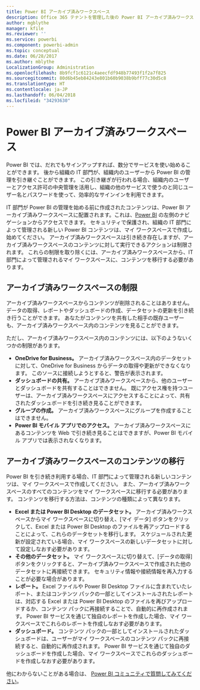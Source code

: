 ```yaml
---
title: Power BI アーカイブ済みワークスペース
description: Office 365 テナントを管理した後の Power BI アーカイブ済みワークスペース
author: mgblythe
manager: kfile
ms.reviewer: ''
ms.service: powerbi
ms.component: powerbi-admin
ms.topic: conceptual
ms.date: 06/28/2017
ms.author: mblythe
LocalizationGroup: Administration
ms.openlocfilehash: 8b9fcf1c6121c4aeecfdf948b77493f1f2a7f825
ms.sourcegitcommit: 80d6b45eb84243e801b60b9038b9bff77c30d5c8
ms.translationtype: HT
ms.contentlocale: ja-JP
ms.lasthandoff: 06/04/2018
ms.locfileid: "34293630"
---
```

# <a name="power-bi-archived-workspace"></a>Power BI アーカイブ済みワークスペース
Power BI では、だれでもサインアップすれば、数分でサービスを使い始めることができます。  後から組織の IT 部門が、組織内のユーザーから Power BI の管理を引き継ぐことができます。  この引き継ぎが行われる場合、組織内のユーザーとアクセス許可の中央管理を活用し、組織の他のサービスで使うのと同じユーザー名とパスワードを使って、効率的なサインインを利用できます。 

IT 部門が Power BI の管理を始める前に作成されたコンテンツは、Power BI アーカイブ済みワークスペースに配置されます。これは、[Power BI](https://app.powerbi.com) の左側のナビゲーションからアクセスできます。  セキュリティで保護され、組織の IT 部門によって管理される新しい Power BI コンテンツは、マイ ワークスペースで作成し始めてください。  アーカイブ済みワークスペースは引き続き存在しますが、アーカイブ済みワークスペースのコンテンツに対して実行できるアクションは制限されます。  これらの制限を取り除くには、アーカイブ済みワークスペースから、IT 部門によって管理されるマイ ワークスペースに、コンテンツを移行する必要があります。

## <a name="restrictions-in-your-archived-workspace"></a>アーカイブ済みワークスペースの制限
アーカイブ済みワークスペースからコンテンツが削除されることはありません。  データの取得、レポートやダッシュボードの作成、データセットの更新を引き続き行うことができます。  あなたがコンテンツを共有した相手の既存ユーザーも、アーカイブ済みワークスペース内のコンテンツを見ることができます。

ただし、アーカイブ済みワークスペース内のコンテンツには、以下のようないくつかの制限があります。

* **OneDrive for Business。**  アーカイブ済みワークスペース内のデータセットに対して、OneDrive for Business からデータの取得や更新ができなくなります。  このソースに接続しようとすると、警告が表示されます。
* **ダッシュボードの共有。**  アーカイブ済みワークスペースから、他のユーザーとダッシュボードを共有することはできません。  既にアクセス権を持つユーザーは、アーカイブ済みワークスペースにアクセスすることによって、共有されたダッシュボードを引き続き見ることができます。
* **グループの作成。**  アーカイブ済みワークスペースにグループを作成することはできません。
* **Power BI モバイル アプリでのアクセス。**  アーカイブ済みワークスペースにあるコンテンツを Web で引き続き見ることはできますが、Power BI モバイル アプリでは表示されなくなります。

## <a name="migrating-content-in-your-archived-workspace"></a>アーカイブ済みワークスペースのコンテンツの移行
Power BI を引き続き利用する場合、IT 部門によって管理される新しいコンテンツは、マイ ワークスペースで作成してください。   また、アーカイブ済みワークスペースのすべてのコンテンツをマイ ワークスペースに移行する必要があります。  コンテンツを移行する方法は、コンテンツの種類によって異なります。

* **Excel または Power BI Desktop のデータセット。**  アーカイブ済みワークスペースからマイ ワークスペースに切り替え、[マイ データ] ボタンをクリックして、Excel または Power BI Desktop のファイルを再アップロードすることによって、これらのデータセットを移行します。  スケジュールされた更新が設定されている場合、マイ ワークスペースの新しいデータセットに対して設定しなおす必要があります。
* **その他のデータセット。**  マイ ワークスペースに切り替えて、[データの取得] ボタンをクリックすると、アーカイブ済みワークスペースで作成された他のデータセットに再接続できます。  セキュリティ情報や接続情報を再入力することが必要な場合があります。
* **レポート。**  Excel ファイルや Power BI Desktop ファイルに含まれていたレポート、またはコンテンツ パックの一部としてインストールされたレポートは、対応する Excel または Power BI Desktop のファイルを再びアップロードするか、コンテンツ パックに再接続することで、自動的に再作成されます。  Power BI サービスを通じて独自のレポートを作成した場合、マイ ワークスペースでこれらのレポートを作成しなおす必要があります。
* **ダッシュボード。**  コンテンツ パックの一部としてインストールされたダッシュボードは、ユーザーがマイ ワークスペースのコンテンツ パックに再接続すると、自動的に再作成されます。  Power BI サービスを通じて独自のダッシュボードを作成した場合、マイ ワークスペースでこれらのダッシュボードを作成しなおす必要があります。

他にわからないことがある場合は、 [Power BI コミュニティで質問してみてください](http://community.powerbi.com/)。


